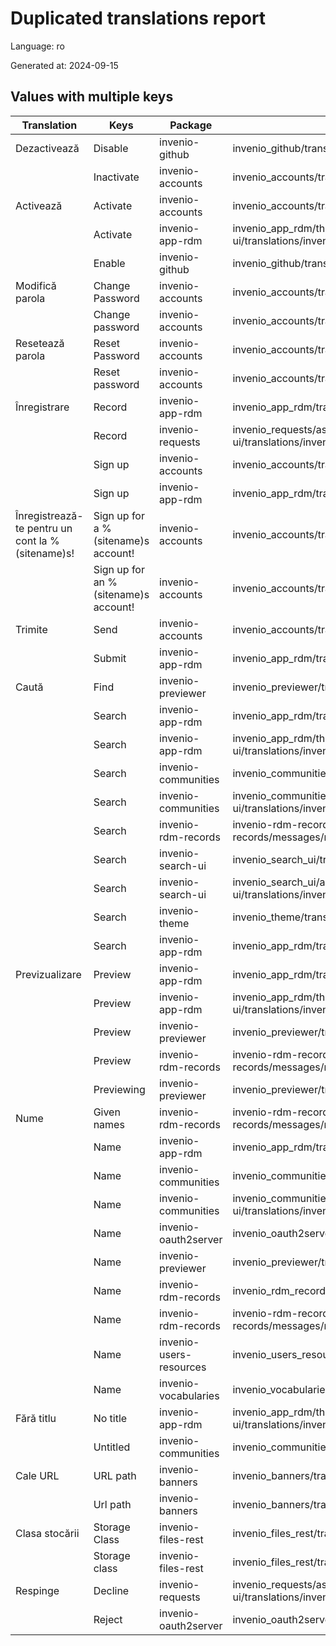 # Duplicated translations report

Language: ro

Generated at: 2024-09-15


## Values with multiple keys


| Translation | Keys | Package | File |
|-------------|------| --- | --- |
| Dezactivează| Disable | invenio-github | invenio_github/translations/ro/LC_MESSAGES/messages.po |
|| Inactivate | invenio-accounts | invenio_accounts/translations/ro/LC_MESSAGES/messages.po |
| Activează| Activate | invenio-accounts | invenio_accounts/translations/ro/LC_MESSAGES/messages.po |
|| Activate | invenio-app-rdm | invenio_app_rdm/theme/assets/semantic-ui/translations/invenio_app_rdm/messages/ro/messages.po |
|| Enable | invenio-github | invenio_github/translations/ro/LC_MESSAGES/messages.po |
| Modifică parola| Change Password | invenio-accounts | invenio_accounts/translations/ro/LC_MESSAGES/messages.po |
|| Change password | invenio-accounts | invenio_accounts/translations/ro/LC_MESSAGES/messages.po |
| Resetează parola| Reset Password | invenio-accounts | invenio_accounts/translations/ro/LC_MESSAGES/messages.po |
|| Reset password | invenio-accounts | invenio_accounts/translations/ro/LC_MESSAGES/messages.po |
| Înregistrare| Record | invenio-app-rdm | invenio_app_rdm/translations/ro/LC_MESSAGES/messages.po |
|| Record | invenio-requests | invenio_requests/assets/semantic-ui/translations/invenio_requests/messages/ro/messages.po |
|| Sign up | invenio-accounts | invenio_accounts/translations/ro/LC_MESSAGES/messages.po |
|| Sign up | invenio-app-rdm | invenio_app_rdm/translations/ro/LC_MESSAGES/messages.po |
| Înregistrează-te pentru un cont la %(sitename)s!| Sign up for a %(sitename)s account! | invenio-accounts | invenio_accounts/translations/ro/LC_MESSAGES/messages.po |
|| Sign up for an %(sitename)s account! | invenio-accounts | invenio_accounts/translations/ro/LC_MESSAGES/messages.po |
| Trimite| Send | invenio-accounts | invenio_accounts/translations/ro/LC_MESSAGES/messages.po |
|| Submit | invenio-app-rdm | invenio_app_rdm/translations/ro/LC_MESSAGES/messages.po |
| Caută| Find | invenio-previewer | invenio_previewer/translations/ro/LC_MESSAGES/messages.po |
|| Search | invenio-app-rdm | invenio_app_rdm/translations/ro/LC_MESSAGES/messages.po |
|| Search | invenio-app-rdm | invenio_app_rdm/theme/assets/semantic-ui/translations/invenio_app_rdm/messages/ro/messages.po |
|| Search | invenio-communities | invenio_communities/translations/ro/LC_MESSAGES/messages.po |
|| Search | invenio-communities | invenio_communities/assets/semantic-ui/translations/invenio_communities/messages/ro/messages.po |
|| Search | invenio-rdm-records | invenio-rdm-records/assets/semantic-ui/translations/invenio-rdm-records/messages/ro/messages.po |
|| Search | invenio-search-ui | invenio_search_ui/translations/ro/LC_MESSAGES/messages.po |
|| Search | invenio-search-ui | invenio_search_ui/assets/semantic-ui/translations/invenio_search_ui/messages/ro/messages.po |
|| Search | invenio-theme | invenio_theme/translations/ro/LC_MESSAGES/messages.po |
|| Search  | invenio-app-rdm | invenio_app_rdm/translations/ro/LC_MESSAGES/messages.po |
| Previzualizare| Preview | invenio-app-rdm | invenio_app_rdm/translations/ro/LC_MESSAGES/messages.po |
|| Preview | invenio-app-rdm | invenio_app_rdm/theme/assets/semantic-ui/translations/invenio_app_rdm/messages/ro/messages.po |
|| Preview | invenio-previewer | invenio_previewer/translations/ro/LC_MESSAGES/messages.po |
|| Preview | invenio-rdm-records | invenio-rdm-records/assets/semantic-ui/translations/invenio-rdm-records/messages/ro/messages.po |
|| Previewing | invenio-previewer | invenio_previewer/translations/ro/LC_MESSAGES/messages.po |
| Nume| Given names | invenio-rdm-records | invenio-rdm-records/assets/semantic-ui/translations/invenio-rdm-records/messages/ro/messages.po |
|| Name | invenio-app-rdm | invenio_app_rdm/translations/ro/LC_MESSAGES/messages.po |
|| Name | invenio-communities | invenio_communities/translations/ro/LC_MESSAGES/messages.po |
|| Name | invenio-communities | invenio_communities/assets/semantic-ui/translations/invenio_communities/messages/ro/messages.po |
|| Name | invenio-oauth2server | invenio_oauth2server/translations/ro/LC_MESSAGES/messages.po |
|| Name | invenio-previewer | invenio_previewer/translations/ro/LC_MESSAGES/messages.po |
|| Name | invenio-rdm-records | invenio_rdm_records/translations/ro/LC_MESSAGES/messages.po |
|| Name | invenio-rdm-records | invenio-rdm-records/assets/semantic-ui/translations/invenio-rdm-records/messages/ro/messages.po |
|| Name | invenio-users-resources | invenio_users_resources/translations/ro/LC_MESSAGES/messages.po |
|| Name | invenio-vocabularies | invenio_vocabularies/translations/ro/LC_MESSAGES/messages.po |
| Fără titlu| No title | invenio-app-rdm | invenio_app_rdm/theme/assets/semantic-ui/translations/invenio_app_rdm/messages/ro/messages.po |
|| Untitled | invenio-communities | invenio_communities/translations/ro/LC_MESSAGES/messages.po |
| Cale URL| URL path | invenio-banners | invenio_banners/translations/ro/LC_MESSAGES/messages.po |
|| Url path | invenio-banners | invenio_banners/translations/ro/LC_MESSAGES/messages.po |
| Clasa stocării| Storage Class | invenio-files-rest | invenio_files_rest/translations/ro/LC_MESSAGES/messages.po |
|| Storage class | invenio-files-rest | invenio_files_rest/translations/ro/LC_MESSAGES/messages.po |
| Respinge| Decline | invenio-requests | invenio_requests/assets/semantic-ui/translations/invenio_requests/messages/ro/messages.po |
|| Reject | invenio-oauth2server | invenio_oauth2server/translations/ro/LC_MESSAGES/messages.po |
